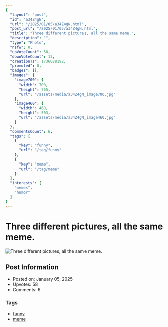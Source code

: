```yaml
---
{
  "layout": "post",
  "id": "a34Z4gN",
  "url": "/2025/01/05/a34Z4gN.html",
  "post_url": "/2025/01/05/a34Z4gN.html",
  "title": "Three different pictures, all the same meme.",
  "description": "",
  "type": "Photo",
  "nsfw": 0,
  "upVoteCount": 58,
  "downVoteCount": 13,
  "creationTs": 1736088192,
  "promoted": 0,
  "badges": [],
  "images": {
    "image700": {
      "width": 700,
      "height": 765,
      "url": "/assets/media/a34Z4gN_image700.jpg"
    },
    "image460": {
      "width": 460,
      "height": 503,
      "url": "/assets/media/a34Z4gN_image460.jpg"
    }
  },
  "commentsCount": 6,
  "tags": [
    {
      "key": "funny",
      "url": "/tag/funny"
    },
    {
      "key": "meme",
      "url": "/tag/meme"
    }
  ],
  "interests": [
    "memes",
    "humor"
  ]
}
---
```


# Three different pictures, all the same meme.

![Three different pictures, all the same meme.](/assets/media/a34Z4gN_image700.jpg)

## Post Information

- Posted on: January 05, 2025
- Upvotes: 58
- Comments: 6

### Tags

- [funny](/tag/funny)
- [meme](/tag/meme)
